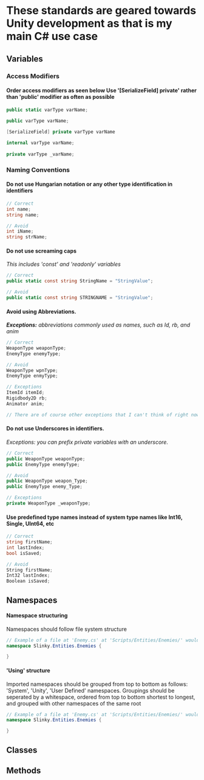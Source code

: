 # These standards are geared towards Unity development as that is my main C# use case

## Variables

### Access Modifiers

#### Order access modifiers as seen below Use '[SerializeField] private' rather than 'public' modifier as often as possible
```C#
public static varType varName;
    
public varType varName;

[SerializeField] private varType varName

internal varType varName;
    
private varType _varName;
```

### Naming Conventions
    
#### Do not use Hungarian notation or any other type identification in identifiers

```C#
// Correct
int name;
string name;

// Avoid
int iName;
string strName;
```

#### Do not use screaming caps
*This includes 'const' and 'readonly' variables*

```C#
// Correct
public static const string StringName = "StringValue";

// Avoid
public static const string STRINGNAME = "StringValue";
```

#### Avoid using Abbreviations.

***Exceptions:** abbreviations commonly used as names, such as Id, rb, and anim*

```C#
// Correct
WeaponType weaponType;
EnemyType enemyType;

// Avoid
WeaponType wpnType;
EnemyType enmyType;

// Exceptions
ItemId itemId;
Rigidbody2D rb;
Animator anim;

// There are of course other exceptions that I can't think of right now
```

#### Do not use Underscores in identifiers. 
**Exceptions:* you can prefix private variables with an underscore.*

```C#
// Correct
public WeaponType weaponType;
public EnemyType enemyType;

// Avoid
public WeaponType weapon_Type;
public EnemyType enemy_Type;

// Exceptions
private WeaponType _weaponType;
```

#### Use predefined type names instead of system type names like Int16, Single, UInt64, etc     
```C#
// Correct
string firstName;
int lastIndex;
bool isSaved;

// Avoid
String firstName;
Int32 lastIndex;
Boolean isSaved;
```

## Namespaces

#### Namespace structuring
Namespaces should follow file system structure

```C#
// Example of a file at 'Enemy.cs' at 'Scripts/Entities/Enemies/' would have the namespace [RootNamespace]/Entities.Enemies
namespace Slinky.Entities.Enemies {

}
```

#### 'Using' structure
Imported namespaces should be grouped from top to bottom as follows: 'System', 'Unity', 'User Defined' namespaces.
Groupings should be seperated by a whitespace, ordered from top to bottom shortest to longest, and grouped with other namespaces of the same root
```C#
// Example of a file at 'Enemy.cs' at 'Scripts/Entities/Enemies/' would have the namespace [RootNamespace]/Entities.Enemies
namespace Slinky.Entities.Enemies {

}
```

## Classes

## Methods